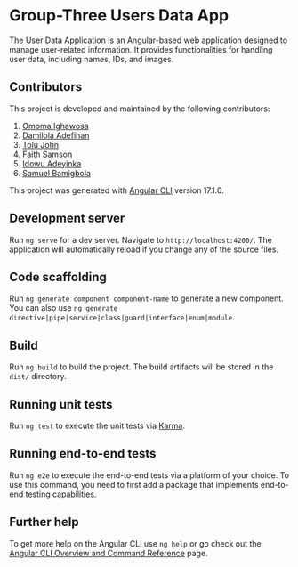 # Group-Three Users Data App
The User Data Application is an Angular-based web application designed to manage user-related information. It provides functionalities for handling user data, including names, IDs, and images.

## Contributors

This project is developed and maintained by the following contributors:

1. [Omoma Ighawosa](https://github.com/Ig-Matrix)
2. [Damilola Adefihan](https://github.com/Damilola-Adefihan)
3. [Tolu John](https://github.com/Tolu-John)
4. [Faith Samson](https://github.com/moongenevieve)
5. [Idowu Adeyinka](https://github.com/Idowu007)
6. [Samuel Bamigbola](https://github.com/Smartsamsive)


This project was generated with [Angular CLI](https://github.com/angular/angular-cli) version 17.1.0.

## Development server

Run `ng serve` for a dev server. Navigate to `http://localhost:4200/`. The application will automatically reload if you change any of the source files.

## Code scaffolding

Run `ng generate component component-name` to generate a new component. You can also use `ng generate directive|pipe|service|class|guard|interface|enum|module`.

## Build

Run `ng build` to build the project. The build artifacts will be stored in the `dist/` directory.

## Running unit tests

Run `ng test` to execute the unit tests via [Karma](https://karma-runner.github.io).

## Running end-to-end tests

Run `ng e2e` to execute the end-to-end tests via a platform of your choice. To use this command, you need to first add a package that implements end-to-end testing capabilities.

## Further help

To get more help on the Angular CLI use `ng help` or go check out the [Angular CLI Overview and Command Reference](https://angular.io/cli) page.

